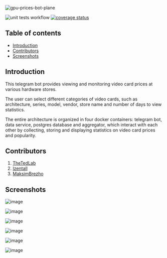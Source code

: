 ![gpu-prices-bot-plane](https://user-images.githubusercontent.com/71270225/222929609-021f8784-76c9-40d2-b776-85fbf4fb9210.png)

![unit tests workflow](https://github.com/TheTedLab/gpu-prices-bot/actions/workflows/unit-tests.yml/badge.svg)
[![coverage status](https://thetedlab.github.io/gpu-prices-bot/coverage.svg)](https://github.com/TheTedLab/gpu-prices-bot/actions/workflows/unit-tests.yml)

## Table of contents

* [Introduction](https://github.com/TheTedLab/gpu-prices-bot#introduction)
* [Contributors](https://github.com/TheTedLab/gpu-prices-bot#contributors)
* [Screenshots](https://github.com/TheTedLab/gpu-prices-bot#screenshots)

## Introduction
This telegram bot provides viewing and monitoring video card prices at various hardware stores.

The user can select different categories of video cards, such as architecture, series, model, vendor, store name and number of days to view statistics.

The entire architecture is organized in four docker containers: telegram bot, data service, postgres database and aggregator, which interact with each other by collecting, storing and displaying statistics on video card prices and popularity.

## Contributors

1. [TheTedLab](https://github.com/TheTedLab)
2. [Izentall](https://github.com/Izentall)
3. [MaksimBrezho](https://github.com/MaksimBrezho)

## Screenshots

![image](https://user-images.githubusercontent.com/71270225/222931096-100a926d-13ef-4b16-b9b9-19796bcf8e3a.png)

![image](https://user-images.githubusercontent.com/71270225/222931156-f458544e-c539-477e-b091-fd68e5ef1aba.png)

![image](https://user-images.githubusercontent.com/71270225/222931218-1f51606c-0582-47a6-812b-31d5ae0175f1.png)

![image](https://user-images.githubusercontent.com/71270225/222931281-fcd5e60d-02ea-434f-b095-2adc2cf49ec9.png)

![image](https://user-images.githubusercontent.com/71270225/222931328-0e6c8370-9e1f-4732-b889-a93c9c88229d.png)

![image](https://user-images.githubusercontent.com/71270225/222931432-3d20b84b-4c01-4a8d-ac13-d4b12098972f.png)